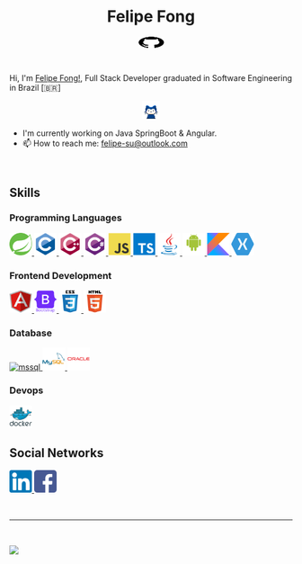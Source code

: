 <p align="center"> <h1 align="center"> Felipe Fong </h1> </p>
<p align="center">
<a href="https://github.com/fefong" target="_blank"><img align="center" src="./icons/github.svg" alt="Felipe Fong" height="20" width="45" height="45" /></a>
</p>

<br />

Hi, I'm [Felipe Fong!](https://www.linkedin.com/in/felipesu/), Full Stack Developer graduated in Software Engineering in Brazil [🇧🇷]

<p align="center">
<img src="icons/mona-whisper.gif" alt="c" width="32" height="32"/>
</p>

- I'm currently working on Java SpringBoot & Angular.
- 📫 How to reach me: felipe-su@outlook.com

<br />

## Skills

### Programming Languages
<p align="left">
<a href="#" target="_blank"> <img src="icons/springio-icon.svg" alt="spring" width="40" height="40"/> </a> <a href="#" target="_blank"> <img src="icons/c-original.svg" alt="c" width="40" height="40"/> </a> <a href="#" target="_blank"> <img src="icons/cplusplus-original.svg" alt="cplusplus" width="40" height="40"/> </a> <a href="#" target="_blank"> <img src="icons/csharp-original.svg" alt="csharp" width="40" height="40"/> </a> <a href="#" target="_blank"> <img src="icons/javascript-original.svg" alt="javascript" width="40" height="40"/> </a> <a href="#" target="_blank"> <img src="icons/typescript-original.svg" alt="typescript" width="40" height="40"/> </a> <a href="#" target="_blank"> <img src="icons/java-original.svg" alt="java" width="40" height="40"/> </a> <a href="#" target="_blank"> <img src="icons/android-original-wordmark.svg" alt="android" width="40" height="40"/> </a> <a href="#" target="_blank"> <img src="icons/kotlinlang-icon.svg" alt="kotlin" width="40" height="40"/> </a> <a href="#" target="_blank"> <img src="icons/xamarin.svg" alt="xamarin" width="40" height="40"/> </a> 
</p>

### Frontend Development
<p align="left">
<a href="#" target="_blank"> <img src="./icons/angular.svg" alt="angularjs" width="40" height="40"/> </a> <a href="#" target="_blank"> <img src="https://raw.githubusercontent.com/devicons/devicon/master/icons/bootstrap/bootstrap-plain-wordmark.svg" alt="bootstrap" width="40" height="40"/> </a> <a href="#" target="_blank"> <img src="https://raw.githubusercontent.com/devicons/devicon/master/icons/css3/css3-original-wordmark.svg" alt="css3" width="40" height="40"/> </a> <a href="#" target="_blank"> <img src="https://raw.githubusercontent.com/devicons/devicon/master/icons/html5/html5-original-wordmark.svg" alt="html5" width="40" height="40"/> </a> 
</p>

### Database
<p align="left">
<a href="#" target="_blank"> <img src="https://cdn.worldvectorlogo.com/logos/microsoft-sql-server.svg" alt="mssql" width="40" height="40"/> </a> <a href="#" target="_blank"> <img src="https://raw.githubusercontent.com/devicons/devicon/master/icons/mysql/mysql-original-wordmark.svg" alt="mysql" width="40" height="40"/> </a> <a href="#" target="_blank"> <img src="https://raw.githubusercontent.com/devicons/devicon/master/icons/oracle/oracle-original.svg" alt="oracle" width="40" height="40"/> </a> 
</p>

### Devops
<p align="left">
<a href="#" target="_blank"> <img src="https://raw.githubusercontent.com/devicons/devicon/master/icons/docker/docker-original-wordmark.svg" alt="docker" width="40" height="40"/> </a> 
</p>

</p>

## Social Networks

<p align="left">
<a href="https://www.linkedin.com/in/felipesu/">
  <img alt="Felipe - Linkedin" width="40" height="40" src="./icons/linkedin.svg" />
</a> <a href="https://www.facebook.com/feeh.fat">
  <img alt="Felipe - Facebook" width="40" height="40" src="./icons/facebook.svg" />
</a>
</p>

<br />
<hr />

<br />

![](https://visitor-badge.glitch.me/badge?page_id=felipe.fong)
